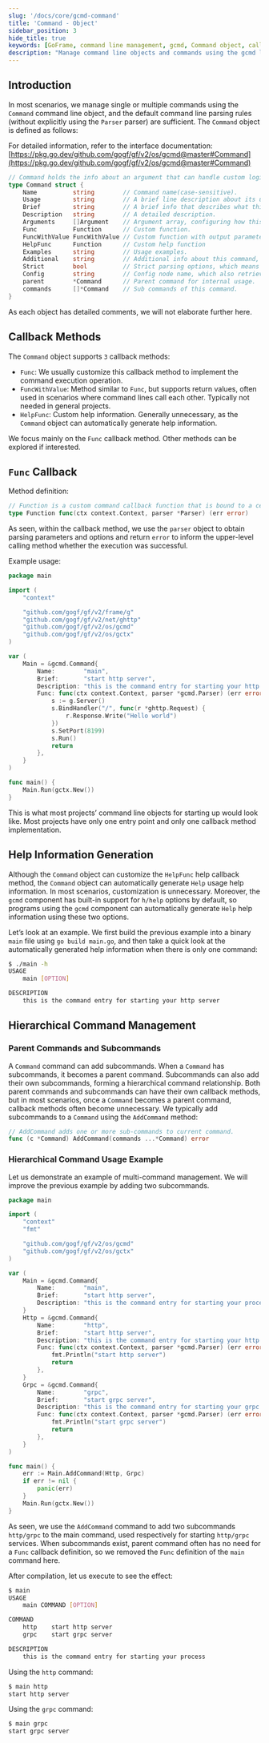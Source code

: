 ```yaml
---
slug: '/docs/core/gcmd-command'
title: 'Command - Object'
sidebar_position: 3
hide_title: true
keywords: [GoFrame, command line management, gcmd, Command object, callback methods, Parser parsing, start command, hierarchical command, subcommand, help information]
description: "Manage command line objects and commands using the gcmd library in the GoFrame framework, covering the definition of Command object, the use of callback methods, and hierarchical management of commands. It also provides examples of starting HTTP and gRPC services via command line within the GoFrame framework, demonstrating how to add subcommands to commands and automatically generate help information."
---
```


## Introduction

In most scenarios, we manage single or multiple commands using the `Command` command line object, and the default command line parsing rules (without explicitly using the `Parser` parser) are sufficient. The `Command` object is defined as follows:

For detailed information, refer to the interface documentation: [https://pkg.go.dev/github.com/gogf/gf/v2/os/gcmd@master#Command](https://pkg.go.dev/github.com/gogf/gf/v2/os/gcmd@master#Command)

```go
// Command holds the info about an argument that can handle custom logic.
type Command struct {
    Name          string        // Command name(case-sensitive).
    Usage         string        // A brief line description about its usage, eg: gf build main.go [OPTION]
    Brief         string        // A brief info that describes what this command will do.
    Description   string        // A detailed description.
    Arguments     []Argument    // Argument array, configuring how this command act.
    Func          Function      // Custom function.
    FuncWithValue FuncWithValue // Custom function with output parameters that can interact with command caller.
    HelpFunc      Function      // Custom help function
    Examples      string        // Usage examples.
    Additional    string        // Additional info about this command, which will be appended to the end of help info.
    Strict        bool          // Strict parsing options, which means it returns error if invalid option given.
    Config        string        // Config node name, which also retrieves the values from config component along with command line.
    parent        *Command      // Parent command for internal usage.
    commands      []*Command    // Sub commands of this command.
}
```

As each object has detailed comments, we will not elaborate further here.

## Callback Methods

The `Command` object supports `3` callback methods:

- `Func`: We usually customize this callback method to implement the command execution operation.
- `FuncWithValue`: Method similar to `Func`, but supports return values, often used in scenarios where command lines call each other. Typically not needed in general projects.
- `HelpFunc`: Custom help information. Generally unnecessary, as the `Command` object can automatically generate help information.

We focus mainly on the `Func` callback method. Other methods can be explored if interested.

## `Func` Callback

Method definition:

```go
// Function is a custom command callback function that is bound to a certain argument.
type Function func(ctx context.Context, parser *Parser) (err error)
```

As seen, within the callback method, we use the `parser` object to obtain parsing parameters and options and return `error` to inform the upper-level calling method whether the execution was successful.

Example usage:

```go
package main

import (
    "context"

    "github.com/gogf/gf/v2/frame/g"
    "github.com/gogf/gf/v2/net/ghttp"
    "github.com/gogf/gf/v2/os/gcmd"
    "github.com/gogf/gf/v2/os/gctx"
)

var (
    Main = &gcmd.Command{
        Name:        "main",
        Brief:       "start http server",
        Description: "this is the command entry for starting your http server",
        Func: func(ctx context.Context, parser *gcmd.Parser) (err error) {
            s := g.Server()
            s.BindHandler("/", func(r *ghttp.Request) {
                r.Response.Write("Hello world")
            })
            s.SetPort(8199)
            s.Run()
            return
        },
    }
)

func main() {
    Main.Run(gctx.New())
}
```

This is what most projects’ command line objects for starting up would look like. Most projects have only one entry point and only one callback method implementation.

## Help Information Generation

Although the `Command` object can customize the `HelpFunc` help callback method, the `Command` object can automatically generate `Help` usage help information. In most scenarios, customization is unnecessary. Moreover, the `gcmd` component has built-in support for `h/help` options by default, so programs using the `gcmd` component can automatically generate `Help` help information using these two options.

Let’s look at an example. We first build the previous example into a binary `main` file using `go build main.go`, and then take a quick look at the automatically generated help information when there is only one command:

```bash
$ ./main -h
USAGE
    main [OPTION]

DESCRIPTION
    this is the command entry for starting your http server
```

## Hierarchical Command Management

### Parent Commands and Subcommands

A `Command` command can add subcommands. When a `Command` has subcommands, it becomes a parent command. Subcommands can also add their own subcommands, forming a hierarchical command relationship. Both parent commands and subcommands can have their own callback methods, but in most scenarios, once a `Command` becomes a parent command, callback methods often become unnecessary. We typically add subcommands to a `Command` using the `AddCommand` method:

```go
// AddCommand adds one or more sub-commands to current command.
func (c *Command) AddCommand(commands ...*Command) error
```

### Hierarchical Command Usage Example

Let us demonstrate an example of multi-command management. We will improve the previous example by adding two subcommands.

```go
package main

import (
    "context"
    "fmt"

    "github.com/gogf/gf/v2/os/gcmd"
    "github.com/gogf/gf/v2/os/gctx"
)

var (
    Main = &gcmd.Command{
        Name:        "main",
        Brief:       "start http server",
        Description: "this is the command entry for starting your process",
    }
    Http = &gcmd.Command{
        Name:        "http",
        Brief:       "start http server",
        Description: "this is the command entry for starting your http server",
        Func: func(ctx context.Context, parser *gcmd.Parser) (err error) {
            fmt.Println("start http server")
            return
        },
    }
    Grpc = &gcmd.Command{
        Name:        "grpc",
        Brief:       "start grpc server",
        Description: "this is the command entry for starting your grpc server",
        Func: func(ctx context.Context, parser *gcmd.Parser) (err error) {
            fmt.Println("start grpc server")
            return
        },
    }
)

func main() {
    err := Main.AddCommand(Http, Grpc)
    if err != nil {
        panic(err)
    }
    Main.Run(gctx.New())
}
```

As seen, we use the `AddCommand` command to add two subcommands `http/grpc` to the main command, used respectively for starting `http/grpc` services. When subcommands exist, parent command often has no need for a `Func` callback definition, so we removed the `Func` definition of the `main` command here.

After compilation, let us execute to see the effect:

```bash
$ main
USAGE
    main COMMAND [OPTION]

COMMAND
    http    start http server
    grpc    start grpc server

DESCRIPTION
    this is the command entry for starting your process
```

Using the `http` command:

```bash
$ main http
start http server
```

Using the `grpc` command:

```bash
$ main grpc
start grpc server
```